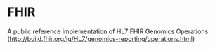 # FHIR
A public reference implementation of HL7 FHIR Genomics Operations (http://build.fhir.org/ig/HL7/genomics-reporting/operations.html)
